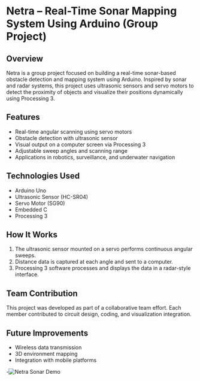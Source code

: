 # Netra – Real-Time Sonar Mapping System Using Arduino (Group Project)

## Overview
Netra is a group project focused on building a real-time sonar-based obstacle detection and mapping system using Arduino. 
Inspired by sonar and radar systems, this project uses ultrasonic sensors and servo motors to detect the proximity of objects 
and visualize their positions dynamically using Processing 3.

## Features
- Real-time angular scanning using servo motors
- Obstacle detection with ultrasonic sensor
- Visual output on a computer screen via Processing 3
- Adjustable sweep angles and scanning range
- Applications in robotics, surveillance, and underwater navigation

## Technologies Used
- Arduino Uno
- Ultrasonic Sensor (HC-SR04)
- Servo Motor (SG90)
- Embedded C
- Processing 3

## How It Works
1. The ultrasonic sensor mounted on a servo performs continuous angular sweeps.
2. Distance data is captured at each angle and sent to a computer.
3. Processing 3 software processes and displays the data in a radar-style interface.

## Team Contribution
This project was developed as part of a collaborative team effort. Each member contributed to circuit design, coding,
and visualization integration.

## Future Improvements
- Wireless data transmission
- 3D environment mapping
- Integration with mobile platforms

-![Netra Sonar Demo](/netra_demo.jpg)

